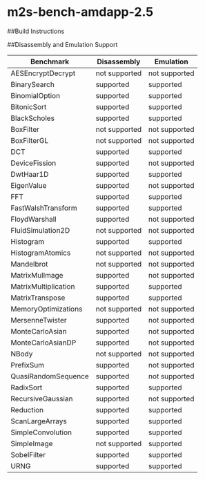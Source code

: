 # m2s-bench-amdapp-2.5

##Build Instructions

##Disassembly and Emulation Support

| Benchmark            | Disassembly   | Emulation     |
|----------------------|---------------|---------------|
| AESEncryptDecrypt    | not supported | not supported |
| BinarySearch         | supported     | supported     |
| BinomialOption       | supported     | supported     |
| BitonicSort          | supported     | supported     |
| BlackScholes         | supported     | supported     |
| BoxFilter            | not supported | not supported |
| BoxFilterGL          | not supported | not supported |
| DCT                  | supported     | supported     |
| DeviceFission        | supported     | not supported |
| DwtHaar1D            | supported     | supported     |
| EigenValue           | supported     | not supported |
| FFT                  | supported     | supported     |
| FastWalshTransform   | supported     | supported     |
| FloydWarshall        | supported     | not supported |
| FluidSimulation2D    | not supported | not supported |
| Histogram            | supported     | supported     |
| HistogramAtomics     | not supported | not supported |
| Mandelbrot           | not supported | not supported |
| MatrixMulImage       | supported     | not supported |
| MatrixMultiplication | supported     | supported     |
| MatrixTranspose      | supported     | supported     |
| MemoryOptimizations  | not supported | not supported |
| MersenneTwister      | supported     | not supported |
| MonteCarloAsian      | supported     | not supported |
| MonteCarloAsianDP    | supported     | not supported |
| NBody                | not supported | not supported |
| PrefixSum            | supported     | not supported |
| QuasiRandomSequence  | supported     | not supported |
| RadixSort            | supported     | supported     |
| RecursiveGaussian    | supported     | not supported |
| Reduction            | supported     | supported     |
| ScanLargeArrays      | supported     | supported     |
| SimpleConvolution    | supported     | supported     |
| SimpleImage          | not supported | supported     |
| SobelFilter          | supported     | supported     |
| URNG                 | supported     | supported     |


